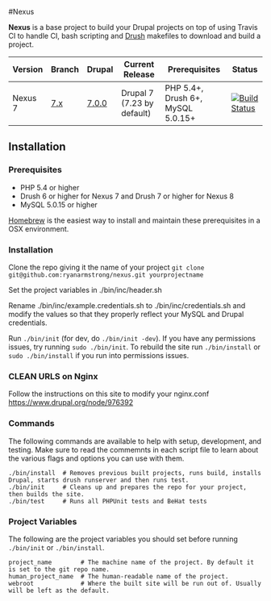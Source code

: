 #Nexus

**Nexus** is a base project to build your Drupal projects on top of using Travis CI to handle CI, bash scripting and [Drush](http://drupal.org/project/drush) makefiles to download and build a project.

Version | Branch  | Drupal | Current Release | Prerequisites | Status
------- | ------  | ------ | --------------- | ------------- | ------
Nexus 7 | [7.x](https://github.com/ryanarmstrong/nexus/tree/7.x) | [7.0.0](https://github.com/ryanarmstrong/nexus/archive/7.0.0.zip) | Drupal 7 (7.23 by default) | PHP 5.4+, Drush 6+, MySQL 5.0.15+ | [![Build Status](https://travis-ci.org/ryanarmstrong/nexus.png?branch=7.x)](https://travis-ci.org/ryanarmstrong/nexus)

## Installation

### Prerequisites

* PHP 5.4 or higher
* Drush 6 or higher for Nexus 7 and Drush 7 or higher for Nexus 8
* MySQL 5.0.15 or higher
 
[Homebrew](http://brew.sh/) is the easiest way to install and maintain these prerequisites in a OSX environment.

### Installation

Clone the repo giving it the name of your project `git clone git@github.com:ryanarmstrong/nexus.git yourprojectname`

Set the project variables in ./bin/inc/header.sh

Rename ./bin/inc/example.credentials.sh to ./bin/inc/credentials.sh and modify the values so that they properly reflect your MySQL and Drupal credentials.

Run `./bin/init` (for dev, do `./bin/init -dev`). If you have any permissions issues, try running `sudo ./bin/init`. To rebuild the site run `./bin/install` or `sudo ./bin/install` if you run into permissions issues.


### CLEAN URLS on Nginx

Follow the instructions on this site to modify your nginx.conf
https://www.drupal.org/node/976392


### Commands

The following commands are available to help with setup, development, and testing. Make sure to read the commemnts in each script file to learn about the various flags and options you can use with them.

    ./bin/install  # Removes previous built projects, runs build, installs Drupal, starts drush runserver and then runs test.
    ./bin/init     # Cleans up and prepares the repo for your project, then builds the site.
    ./bin/test     # Runs all PHPUnit tests and BeHat tests

### Project Variables

The following are the project variables you should set before running `./bin/init` or `./bin/install`.

    project_name        # The machine name of the project. By default it is set to the git repo name.
    human_project_name  # The human-readable name of the project.
    webroot             # Where the built site will be run out of. Usually will be left as the default.
